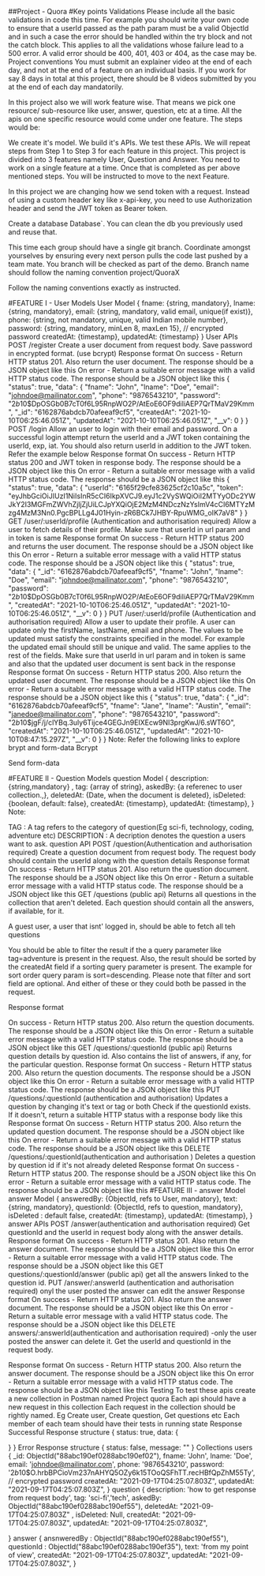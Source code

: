 ##Project - Quora
#Key points
Validations
Please include all the basic validations in code this time. For example you should write your own code to ensure that a userId passed as the path param must be a valid ObjectId and in such a case the error should be handled within the try block and not the catch block. This applies to all the validations whose failure lead to a 500 error. A valid error should be 400, 401, 403 or 404, as the case may be.
Project conventions
You must submit an explainer video at the end of each day, and not at the end of a feature on an individual basis. If you work for say 8 days in total at this project, there should be 8 videos submitted by you at the end of each day mandatorily.

In this project also we will work feature wise. That means we pick one resource/ sub-resource like user, answer, question, etc at a time. All the apis on one specific resource would come under one feature. The steps would be:

We create it's model.
We build it's APIs.
We test these APIs.
We will repeat steps from Step 1 to Step 3 for each feature in this project.
This project is divided into 3 features namely User, Question and Answer. You need to work on a single feature at a time. Once that is completed as per above mentioned steps. You will be instructed to move to the next Feature.

In this project we are changing how we send token with a request. Instead of using a custom header key like x-api-key, you need to use Authorization header and send the JWT token as Bearer token.

Create a database Database`. You can clean the db you previously used and reuse that.

This time each group should have a single git branch. Coordinate amongst yourselves by ensuring every next person pulls the code last pushed by a team mate. You branch will be checked as part of the demo. Branch name should follow the naming convention project/QuoraX

Follow the naming conventions exactly as instructed.

#FEATURE I - User
Models
User Model
{ 
  fname: {string, mandatory},
  lname: {string, mandatory},
  email: {string, mandatory, valid email, unique(if exist)},
  phone: {string, not mandatory, unique, valid Indian mobile number}, 
  password: {string, mandatory, minLen 8, maxLen 15}, // encrypted password
  createdAt: {timestamp},
  updatedAt: {timestamp}
}
User APIs
POST /register
Create a user document from request body.
Save password in encrypted format. (use bcrypt)
Response format
On success - Return HTTP status 201. Also return the user document. The response should be a JSON object like this
On error - Return a suitable error message with a valid HTTP status code. The response should be a JSON object like this
{
    "status": true,
    "data": {
        "fname": "John",
        "lname": "Doe",
        "email": "johndoe@mailinator.com",
        "phone": "9876543210",
        "password": "$2b$10$DpOSGb0B7cT0f6L95RnpWO2P/AtEoE6OF9diIiAEP7QrTMaV29Kmm",
        "_id": "6162876abdcb70afeeaf9cf5",
        "createdAt": "2021-10-10T06:25:46.051Z",
        "updatedAt": "2021-10-10T06:25:46.051Z",
        "__v": 0
    }
}
POST /login
Allow an user to login with their email and password.
On a successful login attempt return the userId and a JWT token containing the userId, exp, iat.
You should also return userId in addition to the JWT token. Refer the example below
Response format
On success - Return HTTP status 200 and JWT token in response body. The response should be a JSON object like this
On error - Return a suitable error message with a valid HTTP status code. The response should be a JSON object like this
{
    "status": true,
    "data": {
        "userId": "6165f29cfe83625cf2c10a5c",
        "token": "eyJhbGciOiJIUzI1NiIsInR5cCI6IkpXVCJ9.eyJ1c2VySWQiOiI2MTYyODc2YWJkY2I3MGFmZWVhZjljZjUiLCJpYXQiOjE2MzM4NDczNzYsImV4cCI6MTYzMzg4MzM3Nn0.PgcBPLLg4J01Hyin-zR6BCk7JHBY-RpuWMG_oIK7aV8"
    }
}
GET /user/:userId/profile (Authentication and authorisation required)
Allow a user to fetch details of their profile.
Make sure that userId in url param and in token is same
Response format
On success - Return HTTP status 200 and returns the user document. The response should be a JSON object like this
On error - Return a suitable error message with a valid HTTP status code. The response should be a JSON object like this
{
    "status": true,
    "data": {
        "_id": "6162876abdcb70afeeaf9cf5",
        "fname": "John",
        "lname": "Doe",
        "email": "johndoe@mailinator.com",
        "phone": "9876543210",
        "password": "$2b$10$DpOSGb0B7cT0f6L95RnpWO2P/AtEoE6OF9diIiAEP7QrTMaV29Kmm",
        "createdAt": "2021-10-10T06:25:46.051Z",
        "updatedAt": "2021-10-10T06:25:46.051Z",
        "__v": 0
    }
}
PUT /user/:userId/profile (Authentication and authorisation required)
Allow a user to update their profile.
A user can update only the firstName, lastName, email and phone.
The values to be updated must satisfy the constraints specified in the model. For example the updated email should still be unique and valid. The same applies to the rest of the fields.
Make sure that userId in url param and in token is same and also that the updated user document is sent back in the response
Response format
On success - Return HTTP status 200. Also return the updated user document. The response should be a JSON object like this
On error - Return a suitable error message with a valid HTTP status code. The response should be a JSON object like this
{
    "status": true,
    "data": {
        "_id": "6162876abdcb70afeeaf9cf5",
        "fname": "Jane",
        "lname": "Austin",
        "email": "janedoe@mailinator.com",
        "phone": "9876543210",
        "password": "$2b$10$jgF/j/clYBq.3uly6Tijce4GEGJn9EIXEcw9NI3prgKwJ/6.sWT6O",
        "createdAt": "2021-10-10T06:25:46.051Z",
        "updatedAt": "2021-10-10T08:47:15.297Z",
        "__v": 0
    }
}
Note: Refer the following links to explore brypt and form-data Bcrypt

Send form-data

#FEATURE II - Question
Models
question Model
{ 
  description: {string,mandatory} ,
  tag: {array of string},
  askedBy: {a referenec to user collection.,},
  deletedAt: {Date, when the document is deleted}, 
  isDeleted: {boolean, default: false},
  createdAt: {timestamp},
  updatedAt: {timestamp},
}
Note:

TAG : A tag refers to the category of question(Eg sci-fi, technology, coding, adventure etc)
DESCRIPTION : A decription denotes the question a users want to ask.
question API
POST /question(Authentication and authorisation required)
Create a question document from request body. The request body should contain the userId along with the question details
Response format
On success - Return HTTP status 201. Also return the question document. The response should be a JSON object like this
On error - Return a suitable error message with a valid HTTP status code. The response should be a JSON object like this
GET /questions (public api)
Returns all questions in the collection that aren't deleted. Each question should contain all the answers, if available, for it.

A guest user, a user that isnt' logged in, should be able to fetch all teh questions

You should be able to filter the result if the a query parameter like tag=adventure is present in the request. Also, the result should be sorted by the createdAt field if a sorting query parameter is present. The example for sort order query param is sort=descending. Please note that filter and sort field are optional. And either of these or they could both be passed in the request.

Response format

On success - Return HTTP status 200. Also return the question documents. The response should be a JSON object like this
On error - Return a suitable error message with a valid HTTP status code. The response should be a JSON object like this
GET /questions/:questionId (public api)
Returns question details by question id. Also contains the list of answers, if any, for the particular question.
Response format
On success - Return HTTP status 200. Also return the question documents. The response should be a JSON object like this
On error - Return a suitable error message with a valid HTTP status code. The response should be a JSON object like this
PUT /questions/:questionId (authentication and authorisation)
Updates a question by changing it's text or tag or both
Check if the questionId exists. If it doesn't, return a suitable HTTP status with a response body like this
Response format
On success - Return HTTP status 200. Also return the updated question document. The response should be a JSON object like this
On error - Return a suitable error message with a valid HTTP status code. The response should be a JSON object like this
DELETE /questions/:questionId(authentication and authorisation )
Deletes a question by question id if it's not already deleted
Response format
On success - Return HTTP status 200. The response should be a JSON object like this
On error - Return a suitable error message with a valid HTTP status code. The response should be a JSON object like this
#FEATURE III - answer
Model
answer Model
{
  answeredBy: {ObjectId, refs to User, mandatory},
  text: {string, mandatory},
  questionId: {ObjectId, refs to question, mandatory},
  isDeleted : default false,
  createdAt: {timestamp},
  updatedAt: {timestamp},
}
answer APIs
POST /answer(authentication and authorisation required)
Get questionId and the userId in request body along with the answer details.
Response format
On success - Return HTTP status 201. Also return the answer document. The response should be a JSON object like this
On error - Return a suitable error message with a valid HTTP status code. The response should be a JSON object like this
GET questions/:questionId/answer (public api)
get all the answers linked to the question id.
PUT /answer/:answerId (authentication and authorisation required)
onyl the user posted the answer can edit the answer
Response format
On success - Return HTTP status 201. Also return the answer document. The response should be a JSON object like this
On error - Return a suitable error message with a valid HTTP status code. The response should be a JSON object like this
DELETE answers/:answerId(authentication and authorisation required)
-only the user posted the answer can delete it. Get the userId and questionId in the request body.

Response format
On success - Return HTTP status 200. Also return the answer document. The response should be a JSON object like this
On error - Return a suitable error message with a valid HTTP status code. The response should be a JSON object like this
Testing
To test these apis create a new collection in Postman named Project quora
Each api should have a new request in this collection
Each request in the collection should be rightly named. Eg Create user, Create question, Get questions etc
Each member of each team should have their tests in running state
Response
Successful Response structure
{
  status: true,
  data: {

  }
}
Error Response structure
{
  status: false,
  message: ""
}
Collections
users
{
  _id: ObjectId("88abc190ef0288abc190ef02"),
  fname: 'John',
  lname: 'Doe',
  email: 'johndoe@mailinator.com',
  phone: '9876543210',
  password: '$2b$10$O.hrbBPCioVm237nAHYQ5OZy6k15TOoQSFhTT.recHBfQpZhM55Ty', // encrypted password
  createdAt: "2021-09-17T04:25:07.803Z",
  updatedAt: "2021-09-17T04:25:07.803Z",
}
question
{
  description: 'how to get response from request body',
  tag: 'sci-fi','tech',
  askedBy: ObjectId("88abc190ef0288abc190ef55"),
  deletedAt: "2021-09-17T04:25:07.803Z" , 
  isDeleted: Null,
  createdAt: "2021-09-17T04:25:07.803Z",
  updatedAt: "2021-09-17T04:25:07.803Z",

}
answer
{
  ansnweredBy : ObjectId("88abc190ef0288abc190ef55"),
  questionId : ObjectId("88abc190ef0288abc190ef35"),
  text: 'from my point of view',
  createdAt: "2021-09-17T04:25:07.803Z",
  updatedAt: "2021-09-17T04:25:07.803Z",
}
